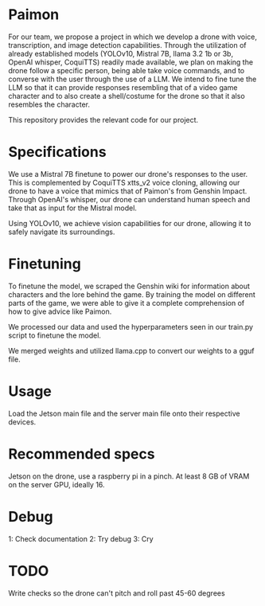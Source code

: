 # Paimon
For our team, we propose a project in which we develop a drone with voice, transcription, and image detection capabilities. Through the utilization of already established models (YOLOv10, Mistral 7B, llama 3.2 1b or 3b, OpenAI whisper, CoquiTTS) readily made available, we plan on making the drone follow a specific person, being able take voice commands, and to converse with the user through the use of a LLM. We intend to fine tune the LLM so that it can provide responses resembling that of a video game character and to also create a shell/costume for the drone so that it also resembles the character.

This repository provides the relevant code for our project.

# Specifications
We use a Mistral 7B finetune to power our drone's responses to the user. This is complemented by CoquiTTS xtts_v2 voice cloning, allowing our drone to have a voice that mimics that of Paimon's from Genshin Impact. Through OpenAI's whisper, our drone can understand human speech and take that as input for the Mistral model. 

Using YOLOv10, we achieve vision capabilities for our drone, allowing it to safely navigate its surroundings. 

# Finetuning
To finetune the model, we scraped the Genshin wiki for information about characters and the lore behind the game. By training the model on different parts of the game, we were able to give it a complete comprehension of how to give advice like Paimon. 

We processed our data and used the hyperparameters seen in our train.py script to finetune the model. 

We merged weights and utilized llama.cpp to convert our weights to a gguf file.

# Usage
Load the Jetson main file and the server main file onto their respective devices. 

# Recommended specs
Jetson on the drone, use a raspberry pi in a pinch. At least 8 GB of VRAM on the server GPU, ideally 16. 

# Debug
1: Check documentation
2: Try debug
3: Cry

# TODO
Write checks so the drone can't pitch and roll past 45-60 degrees